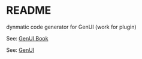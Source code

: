 # README

dynmatic code generator for GenUI (work for plugin)

See: [GenUI Book](https://privoce.github.io/GenUI.github.io)

See: [GenUI](https://github.com/Privoce/GenUI)